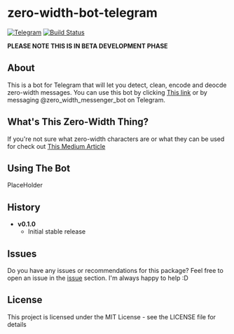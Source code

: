 # zero-width-bot-telegram

[![Telegram](https://img.shields.io/badge/Telegram-Lilith%20Tundrus-blue.svg)](https://telegram.me/lilithtundrus) [![Build Status](https://travis-ci.org/LilithTundrus/zero-width-bot-telegram.svg?branch=master)](https://travis-ci.org/LilithTundrus/zero-width-bot-telegram)

**PLEASE NOTE THIS IS IN BETA DEVELOPMENT PHASE** 


## About

This is a bot for Telegram that will let you detect, clean, encode and deocde zero-width messages. You can use this bot by clicking [This link](https://telegram.me/zero_width_messenger_bot) or by messaging @zero_width_messenger_bot on Telegram.


## What's This Zero-Width Thing?

If you're not sure what zero-width characters are or what they can be used for check out [This Medium Article](https://medium.com/@umpox/be-careful-what-you-copy-invisibly-inserting-usernames-into-text-with-zero-width-characters-18b4e6f17b66)

## Using The Bot

PlaceHolder


## History

- **v0.1.0**
    - Initial stable release


## Issues

Do you have any issues or recommendations for this package? Feel free to open an issue in the [issue](https://github.com/LilithTundrus/zero-width-bot-telegram/issues) section. I'm always happy to help :D


## License

This project is licensed under the MIT License - see the LICENSE file for details